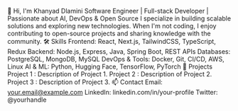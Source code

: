 👋 Hi, I'm Khanyad Dlamini
Software Engineer | Full-stack Developer | Passionate about AI, DevOps & Open Source
I specialize in building scalable solutions and exploring new technologies. When I'm not coding, I enjoy contributing to open-source projects and sharing knowledge with the community.
🛠️ Skills
Frontend: React, Next.js, TailwindCSS, TypeScript, Redux
Backend: Node.js, Express, Java, Spring Boot, REST APIs
Databases: PostgreSQL, MongoDB, MySQL
DevOps & Tools: Docker, Git, CI/CD, AWS, Linux
AI & ML: Python, Hugging Face, TensorFlow, PyTorch
💼 Projects
Project 1
: Description of Project 1.
Project 2
: Description of Project 2.
Project 3
: Description of Project 3.
📫 Contact
Email: your.email@example.com
LinkedIn: linkedin.com/in/your-profile
Twitter: @yourhandle
